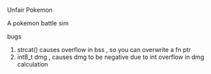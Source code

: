 Unfair Pokemon

A pokemon battle sim 

bugs
1) strcat() causes overflow in bss , so you can overwrite a fn ptr 
2) int8_t dmg , causes dmg to be negative due to int overflow in dmg calculation  